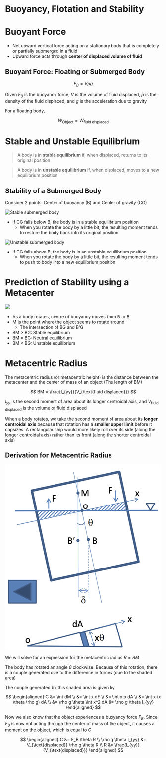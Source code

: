 # Buoyancy, Flotation and Stability

# Buoyant Force

- Net upward vertical force acting on a stationary body that is completely or partially submerged in a fluid
- Upward force acts through **center of displaced volume of fluid**

## Buoyant Force: Floating or Submerged Body

$$
F_B = V \rho g
$$

Given $F_B$ is the buoyancy force, $V$ is the volume of fluid displaced, $\rho$ is the density of the fluid displaced, and $g$ is the acceleration due to gravity

For a floating body,

$$
W_{\text{Object}} = W_{\text{fluid displaced}}
$$

# Stable and Unstable Equilibrium

> A body is in **stable equilibrium** if, when displaced, returns to its original position

> A body is in **unstable equilibrium** if, when displaced, moves to a new equilibrium position

## Stability of a Submerged Body

Consider 2 points: Center of buoyancy (B) and Center of gravity (CG)

![Stable submerged body](https://nptel.ac.in/content/storage2/courses/112104118/lecture-5/images/sub_stable.jpg)

- If CG falls below B, the body is in a stable equilibrium position
    - When you rotate the body by a little bit, the resulting moment tends to restore the body back into its original position

![Unstable submerged body](https://nptel.ac.in/content/storage2/courses/112104118/lecture-5/images/sub_unstable.jpg)

- If CG falls above B, the body is in an unstable equilibrium position
    - When you rotate the body by a little bit, the resulting moment tends to push to body into a new equilibrium position

# Prediction of Stability using a Metacenter

![](https://media.cheggcdn.com/study/e2b/e2bc7ab5-0ff1-4fae-acaf-7032a6f4c53e/DC-518V2.png)

- As a body rotates, centre of buoyancy moves from B to B'
- M is the point where the object seems to rotate around
    - The intersection of BG and B'G
- BM > BG: Stable equilibrium
- BM = BG: Neutral equilibrium
- BM < BG: Unstable equilibrium

# Metacentric Radius

The metacentric radius (or metacentric height) is the distance between the metacenter and the center of mass of an object (The length of BM)

$$
BM = \frac{I_{yy}}{V_{\text{fluid displaced}}}
$$

$I_{yy}$ is the second moment of area about its longer centroidal axis, and $V_{\text{fluid displaced}}$ is the volume of fluid displaced

When a body rotates, we take the second moment of area about its **longer centroidal axis** because that rotation has a **smaller upper limit** before it capsizes. A rectangular ship would more likely roll over its side (along the longer centroidal axis) rather than its front (along the shorter centroidal axis)

## Derivation for Metacentric Radius

![](/public/derivation_for_metacentric_radius.png)

We will solve for an expression for the metacentric radius $R = BM$

The body has rotated an angle $\theta$ clockwise. Because of this rotation, there is a couple generated due to the difference in forces (due to the shaded area)

The couple generated by this shaded area is given by

$$
\begin{aligned}
C &= \int dM \\
&= \int x dF \\
&= \int x p dA \\
&= \int x (x \theta \rho g) dA \\
&= \rho g \theta \int x^2 dA
&= \rho g \theta I_{yy}
\end{aligned}
$$

Now we also know that the object experiences a buoyancy force $F_B$. Since $F_B$ is now not acting through the center of mass of the object, it causes a moment on the object, which is equal to $C$

$$
\begin{aligned}
C &= F_B \theta R \\
\rho g \theta I_{yy} &= V_{\text{displaced}} \rho g \theta R \\
R &= \frac{I_{yy}}{V_{\text{displaced}}}
\end{aligned}
$$

